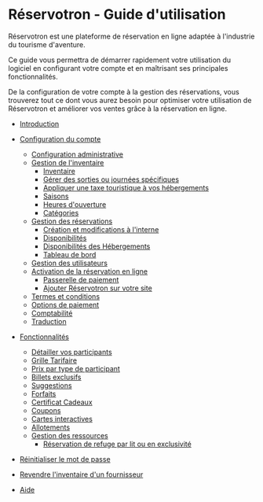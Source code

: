 Réservotron - Guide d'utilisation
=======

Réservotron est une plateforme de réservation en ligne adaptée à l'industrie du tourisme d'aventure. 

Ce guide vous permettra de démarrer rapidement votre utilisation du logiciel en configurant votre compte et en maîtrisant ses principales fonctionnalités. 

De la configuration de votre compte à la gestion des réservations, vous trouverez tout ce dont vous aurez besoin pour optimiser votre utilisation de Réservotron et améliorer vos ventes grâce à la réservation en ligne.

* [Introduction](README.md)
* [Configuration du compte](configuration_du_compte.md)
   * [Configuration administrative](configuration_administrative.md)
   * [Gestion de l'inventaire](gestion_inventaire.md)
       * [Inventaire](inventaire.md)
        * [Gérer des sorties ou journées spécifiques](publier_des_sorties_ou_journees_specifiques.md)
        * [Appliquer une taxe touristique à vos hébergements](taxe-touristique.md)
       * [Saisons](saisons.md)
       * [Heures d'ouverture](heures_douverture.md)
       * [Catégories](cat.md)
   * [Gestion des réservations](gestion_des_reservations.md)
       * [Création et modifications à l'interne](creation_et_modifications_a_linterne.md)
       * [Disponibilités](disponibilites.md)
       * [Disponibilités des Hébergements](disponibilites_des_hebergements.md)
       * [Tableau de bord](tableau_de_bord.md)
   * [Gestion des utilisateurs](gestion_des_utilisateurs.md)
   * [Activation de la réservation en ligne](activation_de_la_reservation_en_ligne.md)
       * [Passerelle de paiement](configuration_de_la_passerelle_de_paiement.md)
       * [Ajouter Réservotron sur votre site](ajoutez_reservotron_sur_votre_site.md)
   * [Termes et conditions](termes_et_conditions.md)
   * [Options de paiement](options_de_paiement.md)
   * [Comptabilité](comptabilite.md)
   * [Traduction](traduction.md)

* [Fonctionnalités](fonctionnalites.md)
   * [Détailler vos participants](detailler_vos_participants.md)
   * [Grille Tarifaire](grille_tarifaire1.md)
   * [Prix par type de participant](prix_par_type_de_participant.md)
   * [Billets exclusifs](billets_exclusifs.md)
   * [Suggestions](suggestions.md)
   * [Forfaits](forfaits_et_certificats_cadeaux.md)
   * [Certificat Cadeaux](certificats_cadeaux.md)
   * [Coupons](coupons.md)
   * [Cartes interactives](cartes_interactives.md)
   * [Allotements](allotements.md)
   * [Gestion des ressources](assignation_de_ressources.md)
       * [Réservation de refuge par lit ou en exclusivité](reservation_de_refuge_par_lit_ou_en_exclusivite.md)
* [Réinitialiser le mot de passe](reinitialiser_le_mot_de_passe.md)
*  [Revendre l'inventaire d'un fournisseur](revendre_linventaire_dun_fournisseur.md)
* [Aide](aide.md)